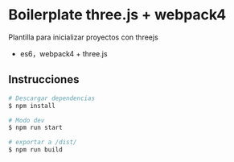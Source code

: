 # Boilerplate three.js + webpack4
Plantilla para inicializar proyectos con threejs

- es6，webpack4 + three.js

## Instrucciones

```bash
# Descargar dependencias
$ npm install

# Modo dev
$ npm run start

# exportar a /dist/
$ npm run build